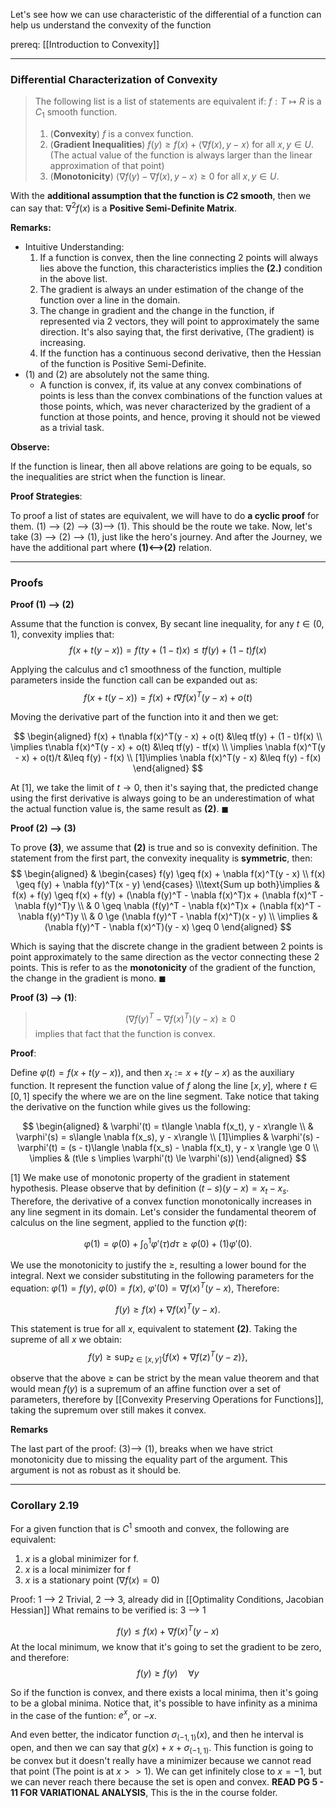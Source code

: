 Let's see how we can use characteristic of the differential of a function can help us understand the convexity of the function 

prereq: [[Introduction to Convexity]]

---
### **Differential Characterization of Convexity**


> The following list is a list of statements are equivalent if: $f: T\mapsto R$ is a $C_1$ smooth function. 
> 
> 1. (**Convexity**) $f$ is a convex function. 
> 2. (**Gradient Inequalities**) $f(y)\geq f(x) + \langle \nabla f(x), y - x\rangle$ for all $x, y\in U$. (The actual value of the function is always larger than the linear approximation of that point)
> 3. (**Monotonicity**) $\langle \nabla f(y) - \nabla f(x), y - x\rangle \geq 0$ for all $x, y\in U$.

With the **additional assumption that the function is $C2$ smooth**, then we can say that: $\nabla^2 f(x)$ is a **Positive Semi-Definite Matrix**. 

**Remarks:**
* Intuitive Understanding:
	1. If a function is convex, then the line connecting 2 points will always lies above the function, this characteristics implies the **(2.)** condition in the above list. 
	2. The gradient is always an under estimation of the change of the function over a line in the domain. 
	3. The change in gradient and the change in the function, if represented via 2 vectors, they will point to approximately the same direction. It's also saying that, the first derivative, (The gradient) is increasing. 
	4. If the function has a continuous second derivative, then the Hessian of the function is Positive Semi-Definite. 
* (1) and (2) are absolutely not the same thing. 
	* A function is convex, if, its value at any convex combinations of points is less than the convex combinations of the function values at those points, which, was never characterized by the gradient of a function at those points, and hence, proving it should not be viewed as a trivial task. 

**Observe:**

If the function is linear, then all above relations are going to be equals, so the inequalities are strict when the function is linear.

**Proof Strategies**:

To proof a list of states are equivalent, we will have to do **a cyclic proof** for them. (1) --> (2) --> (3)--> (1). This should be the route we take. Now, let's take (3) --> (2) --> (1), just like the hero's journey. And after the Journey, we have the additional part where **(1)<-->(2)** relation. 

---
### **Proofs**
**Proof (1) --> (2)**

Assume that the function is convex, By secant line inequality, for any $t\in (0, 1)$, convexity implies that: 
$$
f(x + t(y - x)) = f(ty + (1 - t)x) \leq tf(y) + (1 - t)f(x)
$$

Applying the calculus and c1 smoothness of the function, multiple parameters inside the function call can be expanded out as:  
$$
f(x + t(y - x)) = f(x) + t\nabla f(x)^T(y - x) + o(t)
$$

Moving the derivative part of the function into it and then we get: 

$$
\begin{aligned}
	f(x) + t\nabla f(x)^T(y - x) + o(t) &\leq tf(y) + (1 - t)f(x)
	\\
	\implies 
	t\nabla f(x)^T(y - x) + o(t) &\leq tf(y) - tf(x)
	\\
	\implies
	\nabla f(x)^T(y - x) + o(t)/t &\leq f(y) - f(x)
	\\
	[1]\implies
	\nabla f(x)^T(y - x) &\leq f(y) - f(x)
\end{aligned}
$$

At \[1\], we take the limit of $t\rightarrow 0$, then it's saying that, the predicted change using the first derivative is always going to be an underestimation of what the actual function value is, the same result as **(2)**. $\blacksquare$

**Proof (2) --> (3)**

To prove **(3)**, we assume that **(2)** is true and so is convexity definition. The statement from the first part, the convexity inequality is **symmetric**, then: 
$$
\begin{aligned}
	& 
	\begin{cases}
		f(y) \geq f(x) + \nabla f(x)^T(y - x)
		\\
		f(x) \geq f(y) + \nabla f(y)^T(x - y)	
	\end{cases}
	\\\text{Sum up both}\implies
	& f(x) + f(y) \geq f(x) + f(y) + (\nabla f(y)^T - \nabla f(x)^T)x + (\nabla f(x)^T - \nabla f(y)^T)y	
	\\
	& 0 \geq  \nabla (f(y)^T - \nabla f(x)^T)x + (\nabla f(x)^T - \nabla f(y)^T)y
	\\
	& 0 \ge (\nabla f(y)^T - \nabla f(x)^T)(x - y)
	\\
	\implies & 
	(\nabla f(y)^T - \nabla f(x)^T)(y - x) \geq 0
\end{aligned}
$$

Which is saying that the discrete change in the gradient between 2 points is point approximately to the same direction as the vector connecting these 2 points. This is refer to as the **monotonicity** of the gradient of the function, the change in the gradient is mono. 
$\blacksquare$

**Proof (3) --> (1)**: 
> $$(\nabla f(y)^T - \nabla f(x)^T)(y - x) \geq 0$$ 
> implies that fact that the function is convex. 

**Proof**:

Define $\varphi (t) = f(x + t(y - x))$, and then $x_t := x + t(y - x)$ as the auxiliary function. It represent the function value of $f$ along the line $[x, y]$, where $t\in [0, 1]$ specify the where we are on the line segment. Take notice that taking the derivative on the function while gives us the following: 

$$
\begin{aligned}
	& \varphi'(t) = t\langle \nabla f(x_t), y - x\rangle
	\\
	& \varphi'(s) = s\langle \nabla f(x_s), y - x\rangle
	\\
	[1]\implies &
	\varphi'(s) - \varphi'(t) = (s - t)\langle \nabla f(x_s) - \nabla f(x_t), y - x \rangle \ge 0 
	\\
	\implies & 
	(t\le s \implies \varphi'(t) \le \varphi'(s))
\end{aligned}
$$

\[1\] We make use of monotonic property of the gradient in statement hypothesis. Please observe that by definition $(t - s)(y - x) = x_t - x_s$. Therefore, the derivative of a convex function monotonically increases in any line segment in its domain. Let's consider the fundamental theorem of calculus on the line segment, applied to the function $\varphi (t)$: 

$$
\varphi(1) = \varphi(0) + \int_0^1 \varphi'(\tau)d\tau \ge \varphi(0) + (1)\varphi'(0).
$$

We use the monotonicity to justify the $\ge$, resulting a lower bound for the integral. Next we consider substituting in the following parameters for the equation: $\varphi(1) = f(y)$, $\varphi (0) = f(x)$, $\varphi'(0) = \nabla f(x)^T (y - x)$, 
Therefore: 

$$
f(y) \ge f(x) + \nabla f(x)^T(y - x).
$$

This statement is true for all $x$, equivalent to statement **(2)**. Taking the supreme of all $x$ we obtain:
$$
f(y) \ge \sup_{z\in [x, y]}\{ f(x) + \nabla f(z)^T(y - z)\},
$$

observe that the above $\ge$ can be strict by the mean value theorem and that would mean $f(y)$ is a supremum of an affine function over a set of parameters, therefore by [[Convexity Preserving Operations for Functions]], taking the supremum over still makes it convex. 

**Remarks**

The last part of the proof: (3)--> (1), breaks when we have strict monotonicity due to missing the equality part of the argument. This argument is not as robust as it should be. 

---
### **Corollary 2.19**

For a given function that is $C^1$ smooth and convex, the following are equivalent: 
1. $x$ is a global minimizer for f. 
2. $x$ is a local minimizer for f
3. $x$ is a stationary point ($\nabla f(x) = 0$)

Proof: 1 --> 2 Trivial, 2 --> 3, already did in [[Optimality Conditions, Jacobian Hessian]] 
What remains to be verified is: 3 --> 1 

$$
f(y) \le f(x) + \nabla f(x)^T(y - x)
$$
At the local minimum, we know that it's going to set the gradient to be zero, and therefore: 
$$
f(y) \ge f(y) \quad \forall y
$$

So if the function is convex, and there exists a local minima, then it's going to be a global minima. Notice that, it's possible to have infinity as a minima in the case of the funtion: $e^x$, or $-x$. 

And even better, the indicator function $\sigma_{(-1, 1)}(x)$, and then he interval is open, and then we can say that $g(x) + x + \sigma_{(-1, 1)}$. This function is going to be convex but it doesn't really have a minimizer because we cannot read that point (The point is at $x >> 1$).  We can get infinitely close to $x = -1$, but we can never reach there because the set is open and convex. **READ PG 5 - 11 FOR VARIATIONAL ANALYSIS**, This is the in the course folder. 
